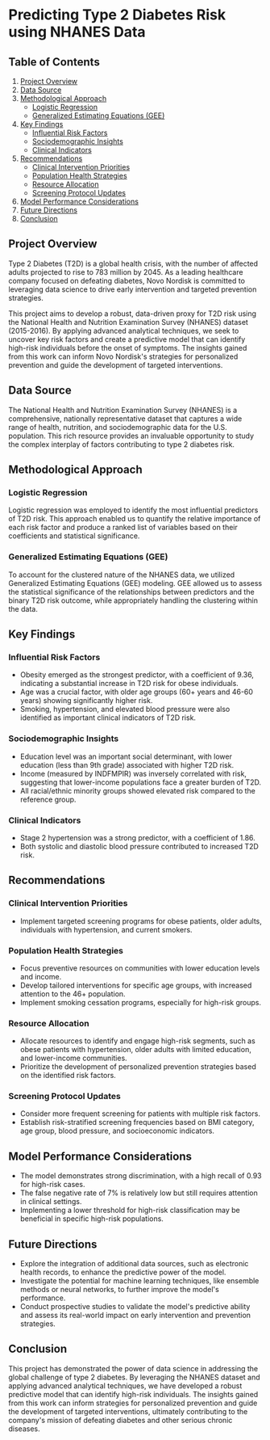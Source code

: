 # Predicting Type 2 Diabetes Risk using NHANES Data

## Table of Contents
1. [Project Overview](#project-overview)
2. [Data Source](#data-source)
3. [Methodological Approach](#methodological-approach)
    - [Logistic Regression](#logistic-regression)
    - [Generalized Estimating Equations (GEE)](#generalized-estimating-equations-gee)
4. [Key Findings](#key-findings)
    - [Influential Risk Factors](#influential-risk-factors)
    - [Sociodemographic Insights](#sociodemographic-insights)
    - [Clinical Indicators](#clinical-indicators)
5. [Recommendations](#recommendations)
    - [Clinical Intervention Priorities](#clinical-intervention-priorities)
    - [Population Health Strategies](#population-health-strategies)
    - [Resource Allocation](#resource-allocation)
    - [Screening Protocol Updates](#screening-protocol-updates)
6. [Model Performance Considerations](#model-performance-considerations)
7. [Future Directions](#future-directions)
8. [Conclusion](#conclusion)

## Project Overview
Type 2 Diabetes (T2D) is a global health crisis, with the number of affected adults projected to rise to 783 million by 2045. As a leading healthcare company focused on defeating diabetes, Novo Nordisk is committed to leveraging data science to drive early intervention and targeted prevention strategies.

This project aims to develop a robust, data-driven proxy for T2D risk using the National Health and Nutrition Examination Survey (NHANES) dataset (2015-2016). By applying advanced analytical techniques, we seek to uncover key risk factors and create a predictive model that can identify high-risk individuals before the onset of symptoms. The insights gained from this work can inform Novo Nordisk's strategies for personalized prevention and guide the development of targeted interventions.

## Data Source
The National Health and Nutrition Examination Survey (NHANES) is a comprehensive, nationally representative dataset that captures a wide range of health, nutrition, and sociodemographic data for the U.S. population. This rich resource provides an invaluable opportunity to study the complex interplay of factors contributing to type 2 diabetes risk.

## Methodological Approach

### Logistic Regression
Logistic regression was employed to identify the most influential predictors of T2D risk. This approach enabled us to quantify the relative importance of each risk factor and produce a ranked list of variables based on their coefficients and statistical significance.

### Generalized Estimating Equations (GEE)
To account for the clustered nature of the NHANES data, we utilized Generalized Estimating Equations (GEE) modeling. GEE allowed us to assess the statistical significance of the relationships between predictors and the binary T2D risk outcome, while appropriately handling the clustering within the data.

## Key Findings

### Influential Risk Factors
- Obesity emerged as the strongest predictor, with a coefficient of 9.36, indicating a substantial increase in T2D risk for obese individuals.
- Age was a crucial factor, with older age groups (60+ years and 46-60 years) showing significantly higher risk.
- Smoking, hypertension, and elevated blood pressure were also identified as important clinical indicators of T2D risk.

### Sociodemographic Insights
- Education level was an important social determinant, with lower education (less than 9th grade) associated with higher T2D risk.
- Income (measured by INDFMPIR) was inversely correlated with risk, suggesting that lower-income populations face a greater burden of T2D.
- All racial/ethnic minority groups showed elevated risk compared to the reference group.

### Clinical Indicators
- Stage 2 hypertension was a strong predictor, with a coefficient of 1.86.
- Both systolic and diastolic blood pressure contributed to increased T2D risk.

## Recommendations

### Clinical Intervention Priorities
- Implement targeted screening programs for obese patients, older adults, individuals with hypertension, and current smokers.

### Population Health Strategies
- Focus preventive resources on communities with lower education levels and income.
- Develop tailored interventions for specific age groups, with increased attention to the 46+ population.
- Implement smoking cessation programs, especially for high-risk groups.

### Resource Allocation
- Allocate resources to identify and engage high-risk segments, such as obese patients with hypertension, older adults with limited education, and lower-income communities.
- Prioritize the development of personalized prevention strategies based on the identified risk factors.

### Screening Protocol Updates
- Consider more frequent screening for patients with multiple risk factors.
- Establish risk-stratified screening frequencies based on BMI category, age group, blood pressure, and socioeconomic indicators.

## Model Performance Considerations
- The model demonstrates strong discrimination, with a high recall of 0.93 for high-risk cases.
- The false negative rate of 7% is relatively low but still requires attention in clinical settings.
- Implementing a lower threshold for high-risk classification may be beneficial in specific high-risk populations.

## Future Directions
- Explore the integration of additional data sources, such as electronic health records, to enhance the predictive power of the model.
- Investigate the potential for machine learning techniques, like ensemble methods or neural networks, to further improve the model's performance.
- Conduct prospective studies to validate the model's predictive ability and assess its real-world impact on early intervention and prevention strategies.

## Conclusion
This project has demonstrated the power of data science in addressing the global challenge of type 2 diabetes. By leveraging the NHANES dataset and applying advanced analytical techniques, we have developed a robust predictive model that can identify high-risk individuals. The insights gained from this work can inform strategies for personalized prevention and guide the development of targeted interventions, ultimately contributing to the company's mission of defeating diabetes and other serious chronic diseases.
